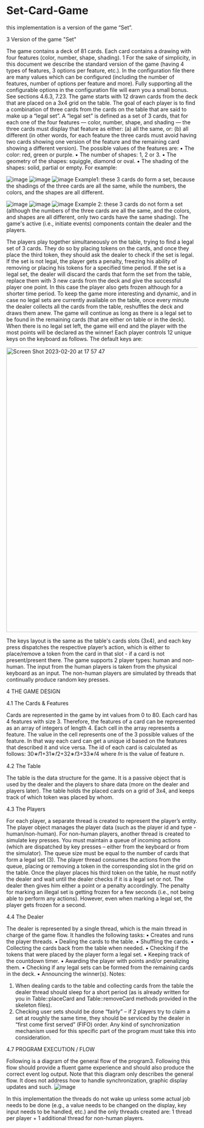 # Set-Card-Game

this implementation is a version of the game “Set”.

3 Version of the game "Set"

The game contains a deck of 81 cards. Each card contains a drawing with four features (color, number, shape, shading).
1 For the sake of simplicity, in this document we describe the standard version of the game (having 4 types of features, 3 options per feature, etc.). In the configuration file there are many values which can be configured (including the number of features, number of options per feature and more). Fully supporting all the configurable options in the configuration file will earn you a small bonus. See sections 4.6.3, 7.23.
The game starts with 12 drawn cards from the deck that are placed on a 3x4 grid on the table. The goal of each player is to find a combination of three cards from the cards on the table that are said to make up a “legal set”.
A “legal set” is defined as a set of 3 cards, that for each one of the four features — color, number, shape, and shading — the three cards must display that feature as either: (a) all the same, or: (b) all different (in other words, for each feature the three cards must avoid having two cards showing one version of the feature and the remaining card showing a different version).
The possible values of the features are:
▪ The color: red, green or purple.
▪ The number of shapes: 1, 2 or 3.
▪ The geometry of the shapes: squiggle, diamond or oval.
▪ The shading of the shapes: solid, partial or empty.
For example:

![image](https://user-images.githubusercontent.com/94444014/220152460-6720b0dd-f2f1-4ac6-8b73-6b2bf881f1c3.png)
![image](https://user-images.githubusercontent.com/94444014/220152479-db81c173-8c79-4874-af2a-d536bc62771a.png)
![image](https://user-images.githubusercontent.com/94444014/220152492-cdae1d9b-5d21-4a6b-8c0b-4c8074c1ebbe.png)
Example1: these 3 cards do form a set, because the shadings of the three cards are all the same, while the numbers, the colors, and the shapes are all different.

![image](https://user-images.githubusercontent.com/94444014/220152571-51d14753-88e3-4ba9-9120-a2cecf38fac8.png)
![image](https://user-images.githubusercontent.com/94444014/220152580-822373d3-d76f-4caf-850b-df8490d7ea25.png)
![image](https://user-images.githubusercontent.com/94444014/220152595-aba4d725-dce9-47a1-a9d9-3b11ac1e636f.png)
Example 2: these 3 cards do not form a set (although the numbers of the three cards are all the same, and the colors, and shapes are all different, only two cards have the same shading).
The game's active (i.e., initiate events) components contain the dealer and the players.

The players play together simultaneously on the table, trying to find a legal set of 3 cards. They do so by placing tokens on the cards, and once they place the third token, they should ask the dealer to check if the set is legal.
If the set is not legal, the player gets a penalty, freezing his ability of removing or placing his tokens for a specified time period.
If the set is a legal set, the dealer will discard the cards that form the set from the table, replace them with 3 new cards from the deck and give the successful player one point. In this case the player also gets frozen although for a shorter time period.
To keep the game more interesting and dynamic, and in case no legal sets are currently available on the table, once every minute the dealer collects all the cards from the table, reshuffles the deck and draws them anew.
The game will continue as long as there is a legal set to be found in the remaining cards (that are either on table or in the deck). When there is no legal set left, the game will end and the player with the most points will be declared as the winner!
Each player controls 12 unique keys on the keyboard as follows. The default keys are:

<img width="748" alt="Screen Shot 2023-02-20 at 17 57 47" src="https://user-images.githubusercontent.com/94444014/220152953-9e3168b7-6898-4f50-af1a-6621d4108d56.png">

The keys layout is the same as the table's cards slots (3x4), and each key press dispatches the respective player’s action, which is either to place/remove a token from the card in that slot - if a card is not present/present there.
The game supports 2 player types: human and non-human.
The input from the human players is taken from the physical keyboard as an input.
The non-human players are simulated by threads that continually produce random key presses.

4 THE GAME DESIGN

4.1 The Cards & Features

Cards are represented in the game by int values from 0 to 80.
Each card has 4 features with size 3. Therefore, the features of a card can be represented as an array of integers of length 4. Each cell in the array represents a feature. The value in the cell represents one of the 3 possible values of the feature. In that way each card can get a unique id based on the features that described it and vice versa. The id of each card is calculated as follows:
30∗𝑓1+31∗𝑓2+32∗𝑓3+33∗𝑓4 where 𝑓𝑛 is the value of feature n.

4.2 The Table

The table is the data structure for the game. It is a passive object that is used by the dealer and the players to share data (more on the dealer and players later).
The table holds the placed cards on a grid of 3x4, and keeps track of which token was placed by whom.

4.3 The Players

For each player, a separate thread is created to represent the player’s entity.
The player object manages the player data (such as the player id and type - human/non-human).
For non-human players, another thread is created to simulate key presses.
You must maintain a queue of incoming actions (which are dispatched by key presses – either from the keyboard or from the simulator). The queue size must be equal to the number of cards that form a legal set (3).
The player thread consumes the actions from the queue, placing or removing a token in the corresponding slot in the grid on the table.
Once the player places his third token on the table, he must notify the dealer and wait until the dealer checks if it is a legal set or not. The dealer then gives him either a point or a penalty accordingly.
The penalty for marking an illegal set is getting frozen for a few seconds (i.e., not being able to perform any actions). However, even when marking a legal set, the player gets frozen for a second.

4.4 The Dealer

The dealer is represented by a single thread, which is the main thread in charge of the game flow. It handles the following tasks:
▪ Creates and runs the player threads.
▪ Dealing the cards to the table.
▪ Shuffling the cards.
▪ Collecting the cards back from the table when needed.
▪ Checking if the tokens that were placed by the player form a legal set.
▪ Keeping track of the countdown timer.
▪ Awarding the player with points and/or penalizing them.
▪ Checking if any legal sets can be formed from the remaining cards in the deck.
▪ Announcing the winner(s).
Notes:
1. When dealing cards to the table and collecting cards from the table the dealer thread should sleep for a short period (as is already written for you in Table::placeCard and Table::removeCard methods provided in the skeleton files).
2. Checking user sets should be done “fairly” – if 2 players try to claim a set at roughly the same time, they should be serviced by the dealer in “first come first served” (FIFO) order. Any kind of synchronization mechanism used for this specific part of the program must take this into consideration.

4.7 PROGRAM EXECUTION / FLOW

Following is a diagram of the general flow of the program3. Following this flow should provide a fluent game experience and should also produce the correct event log output. Note that this diagram only describes the general flow. It does not address how to handle synchronization, graphic display updates and such.
![image](https://user-images.githubusercontent.com/94444014/220153317-d0c64aea-91f4-4508-aeb4-db67c70c56e2.png)

In this implementation the threads do not wake up unless some actual job needs to be done (e.g., a value needs to be changed on the display, key input needs to be handled, etc.) and the only threads created 
are: 1 thread per player + 1 additional thread for non-human players.

